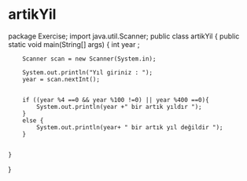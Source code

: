 # artikYil

package Exercise;
import java.util.Scanner;
public class artikYil {
    public static void main(String[] args) {
        int year ;

        Scanner scan = new Scanner(System.in);

        System.out.println("Yıl giriniz : ");
        year = scan.nextInt();


        if ((year %4 ==0 && year %100 !=0) || year %400 ==0){
            System.out.println(year +" bir artık yıldır ");
        }
        else {
            System.out.println(year+ " bir artık yıl değildir ");
        }


    }
}
